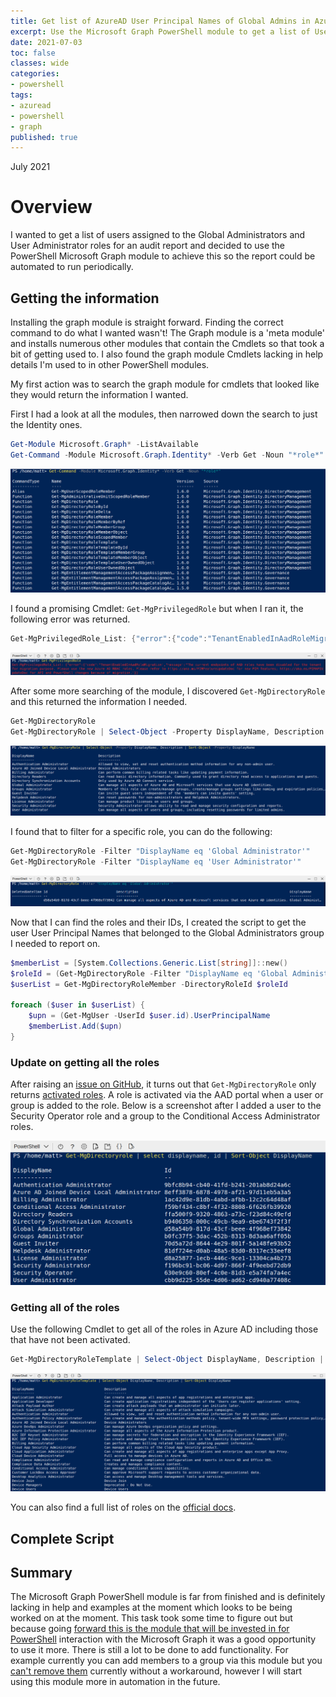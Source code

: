 ```yaml
---
title: Get list of AzureAD User Principal Names of Global Admins in Azure AD.
excerpt: Use the Microsoft Graph PowerShell module to get a list of User Principal Names of Global Admins Azure AD role.
date: 2021-07-03
toc: false
classes: wide
categories:
- powershell
tags:
- azuread
- powershell
- graph
published: true
---
```

July 2021

# Overview

I wanted to get a list of users assigned to the Global Administrators and User Administrator roles for an audit report and decided to use the PowerShell Microsoft Graph module to achieve this so the report could be automated to run periodically.

## Getting the information

Installing the graph module is straight forward. Finding the correct command to do what I wanted wasn't! The Graph module is a 'meta module' and installs numerous other modules that contain the Cmdlets so that took a bit of getting used to. I also found the graph module Cmdlets lacking in help details I'm used to in other PowerShell modules.

My first action was to search the graph module for cmdlets that looked like they would return the information I wanted.

First I had a look at all the modules, then narrowed down the search to just the Identity ones.

```powershell
Get-Module Microsoft.Graph* -ListAvailable
Get-Command -Module Microsoft.Graph.Identity* -Verb Get -Noun "*role*"
```

![get-command output](/images/azure-ad-ms-graph-roles/get-command.png)

I found a promising Cmdlet: ```Get-MgPrivilegedRole``` but when I ran it, the following error was returned.

```powershell
Get-MgPrivilegedRole_List: {"error":{"code":"TenantEnabledInAadRoleMigration","message":"The current endpoints of AAD roles have been disabled for the tenantfor migration purpose. Please use the new Azure AD RBAC roles. Please refer to https://aka.ms/PIMFeatureUpdateDoc for new PIM features; https://aka.ms/PIMAPIUpdateDoc for API and PowerShell changes because of migration."}}
```

![error output](/images/azure-ad-ms-graph-roles/error.png)

After some more searching of the module, I discovered ```Get-MgDirectoryRole``` and this returned the information I needed.

```powershell
Get-MgDirectoryRole
Get-MgDirectoryRole | Select-Object -Property DisplayName, Description | Sort-Object -Property DisplayName
```

![get-mgdirectoryrole output](/images/azure-ad-ms-graph-roles/get-mgdirectoryrole.png)

I found that to filter for a specific role, you can do the following:

```powershell
Get-MgDirectoryRole -Filter "DisplayName eq 'Global Administrator'"
Get-MgDirectoryRole -Filter "DisplayName eq 'User Administrator'"
```

![get-mgdirectoryrole filter output](/images/azure-ad-ms-graph-roles/get-mgdirectoryrolefilter.png)

Now that I can find the roles and their IDs, I created the script to get the user User Principal Names that belonged to the Global Administrators group I needed to report on.

```powershell
$memberList = [System.Collections.Generic.List[string]]::new()
$roleId = (Get-MgDirectoryRole -Filter "DisplayName eq 'Global Administrator'").Id
$userList = Get-MgDirectoryRoleMember -DirectoryRoleId $roleId

foreach ($user in $userList) {
    $upn = (Get-MgUser -UserId $user.id).UserPrincipalName
    $memberList.Add($upn)
}
```

### Update on getting all the roles

After raising an [issue on GitHub], it turns out that ```Get-MgDirectoryRole``` only returns [activated roles]. A role is activated via the AAD portal when a user or group is added to the role. Below is a screenshot after I added a user to the Security Operator role and a group to the Conditional Access Administrator roles.

![Output after adding user and group to roles](/images/azure-ad-ms-graph-roles/updated-roles.png)

### Getting all of the roles

Use the following Cmdlet to get all of the roles in Azure AD including those that have not been activated.

```powershell
Get-MgDirectoryRoleTemplate | Select-Object DisplayName, Description | Sort-Object DisplayName
```

![Output of all roles](/images/azure-ad-ms-graph-roles/role-templates.png)

You can also find a full list of roles on the [official docs].

## Complete Script

<script src="https://gist.github.com/MatthewJDavis/6b385187cde51b26ac2a03a84d619835.js"></script>

## Summary

The Microsoft Graph PowerShell module is far from finished and is definitely lacking in help and examples at the moment which looks to be being worked on at the moment. This task took some time to figure out but because going [forward this is the module that will be invested in for PowerShell] interaction with the Microsoft Graph it was a good opportunity to use it more. There is still a lot to be done to add functionality. For example currently you can add members to a group via this module but you [can't remove them] currently without a workaround, however I will start using this module more in automation in the future.

[official docs]: https://docs.microsoft.com/en-us/azure/active-directory/roles/permissions-reference
[issue on GitHub]: https://github.com/microsoftgraph/msgraph-sdk-powershell/issues/739
[forward this is the module that will be invested in for PowerShell]: https://techcommunity.microsoft.com/t5/azure-active-directory-identity/automate-and-manage-azure-ad-tasks-at-scale-with-the-microsoft/ba-p/1942489
[can't remove them]: https://github.com/microsoftgraph/msgraph-sdk-powershell/issues/452
[activated roles]: https://docs.microsoft.com/en-us/graph/api/directoryrole-list?view=graph-rest-1.0&tabs=http